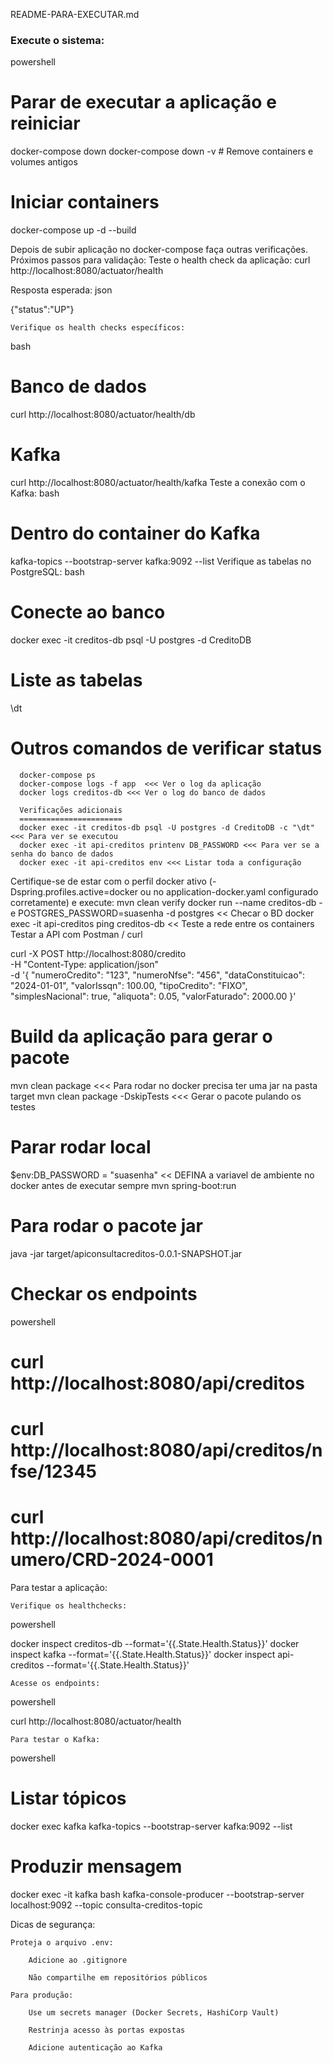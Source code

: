  README-PARA-EXECUTAR.md
###  Execute o sistema:

powershell

# Parar de executar a aplicação e reiniciar 
docker-compose down
docker-compose down -v  # Remove containers e volumes antigos

# Iniciar containers
docker-compose up -d --build

Depois de subir aplicação no docker-compose faça outras verificações.
Próximos passos para validação:
    Teste o health check da aplicação:
curl http://localhost:8080/actuator/health

Resposta esperada:
json

{"status":"UP"}

    Verifique os health checks específicos:
bash
# Banco de dados
curl http://localhost:8080/actuator/health/db
# Kafka
curl http://localhost:8080/actuator/health/kafka
    Teste a conexão com o Kafka:
bash
# Dentro do container do Kafka
kafka-topics --bootstrap-server kafka:9092 --list
    Verifique as tabelas no PostgreSQL:
bash

# Conecte ao banco
docker exec -it creditos-db psql -U postgres -d CreditoDB
# Liste as tabelas
\dt



#  Outros comandos de verificar status

      docker-compose ps
      docker-compose logs -f app  <<< Ver o log da aplicação
      docker logs creditos-db <<< Ver o log do banco de dados

      Verificações adicionais
      =======================
      docker exec -it creditos-db psql -U postgres -d CreditoDB -c "\dt"   <<< Para ver se executou 
      docker exec -it api-creditos printenv DB_PASSWORD <<< Para ver se a senha do banco de dados 
      docker exec -it api-creditos env <<< Listar toda a configuração
Certifique-se de estar com o perfil docker ativo (-Dspring.profiles.active=docker ou no application-docker.yaml configurado corretamente) e execute:
      mvn clean verify
      docker run --name creditos-db -e POSTGRES_PASSWORD=suasenha -d postgres << Checar o BD
      docker exec -it api-creditos ping creditos-db << Teste a rede entre os containers
Testar a API com Postman / curl

curl -X POST http://localhost:8080/credito \
  -H "Content-Type: application/json" \
  -d '{
    "numeroCredito": "123",
    "numeroNfse": "456",
    "dataConstituicao": "2024-01-01",
    "valorIssqn": 100.00,
    "tipoCredito": "FIXO",
    "simplesNacional": true,
    "aliquota": 0.05,
    "valorFaturado": 2000.00
}'


# Build da aplicação para gerar o pacote
 mvn clean package              <<< Para rodar no docker precisa ter uma jar na pasta target
 mvn clean package -DskipTests  <<< Gerar o pacote pulando os testes 

# Parar rodar local
 $env:DB_PASSWORD = "suasenha" << DEFINA a variavel de ambiente no docker antes de executar sempre
 mvn spring-boot:run

# Para rodar o pacote jar
java -jar target/apiconsultacreditos-0.0.1-SNAPSHOT.jar

# Checkar os endpoints
powershell

# curl http://localhost:8080/api/creditos
# curl http://localhost:8080/api/creditos/nfse/12345
# curl http://localhost:8080/api/creditos/numero/CRD-2024-0001

Para testar a aplicação:

    Verifique os healthchecks:

powershell

docker inspect creditos-db --format='{{.State.Health.Status}}'
docker inspect kafka --format='{{.State.Health.Status}}'
docker inspect api-creditos --format='{{.State.Health.Status}}'

    Acesse os endpoints:

powershell

curl http://localhost:8080/actuator/health

    Para testar o Kafka:

powershell

# Listar tópicos
docker exec kafka kafka-topics --bootstrap-server kafka:9092 --list

# Produzir mensagem
docker exec -it kafka bash
kafka-console-producer --bootstrap-server localhost:9092 --topic consulta-creditos-topic

Dicas de segurança:

    Proteja o arquivo .env:

        Adicione ao .gitignore

        Não compartilhe em repositórios públicos

    Para produção:

        Use um secrets manager (Docker Secrets, HashiCorp Vault)

        Restrinja acesso às portas expostas

        Adicione autenticação ao Kafka